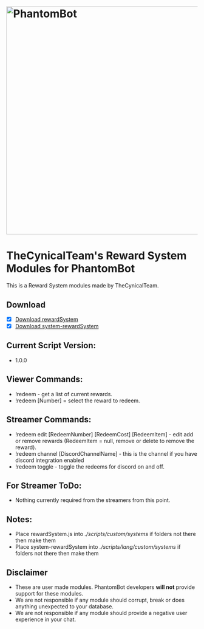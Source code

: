 # <img alt="PhantomBot" src="https://phantombot.tv/img/new-logo-dark-v2.png" width="600px"/>

# TheCynicalTeam's Reward System Modules for PhantomBot
This is a Reward System modules made by TheCynicalTeam.

## Download
- [x] [Download rewardSystem](/custom/systems/rewardSystem/rewardSystem.js?raw=true "rewardSystem")
- [x] [Download system-rewardSystem](/lang/english/custom/systems/system-rewardSystem.js?raw=true "system-rewardSystem")

## Current Script Version:
- 1.0.0

## Viewer Commands:
- !redeem - get a list of current rewards.
- !redeem [Number] = select the reward to redeem.

## Streamer Commands:
- !redeem edit [RedeemNumber] [RedeemCost] [RedeemItem] - edit add or remove rewards (RedeemItem = null, remove or delete to remove the reward).
- !redeem channel [DiscordChannelName] - this is the channel if you have discord integration enabled
- !redeem toggle - toggle the redeems for discord on and off.

## For Streamer ToDo:
- Nothing currently required from the streamers from this point.

## Notes:
- Place rewardSystem.js into *./scripts/custom/systems* if folders not there then make them
- Place system-rewardSystem into *./scripts/lang/custom/systems* if folders not there then make them

## Disclaimer
- These are user made modules. PhantomBot developers **will not** provide support for these modules.
- We are not responsible if any module should corrupt, break or does anything unexpected to your database.
- We are not responsible if any module should provide a negative user experience in your chat.
